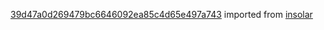 [39d47a0d269479bc6646092ea85c4d65e497a743](https://github.com/insolar/insolar/commit/39d47a0d269479bc6646092ea85c4d65e497a743) imported from [insolar](https://github.com/insolar/insolar)
